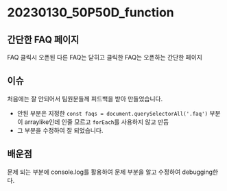 # 20230130_50P50D_function

## 간단한 FAQ 페이지

FAQ 클릭시 오픈된 다른 FAQ는 닫히고 클릭한 FAQ는 오픈하는 간단한 페이지

## 이슈

처음에는 잘 안되어서 팀원분들께 피드백을 받아 만들었습니다.
- 안된 부분은 지정한 `const faqs = document.querySelectorAll('.faq')` 부분이 arraylike인데 인줄 모르고 `forEach`를 사용하지 않고 만듬
- 그 부분을 수정하여 잘 되었습니다.

## 배운점

문제 되는 부분에 console.log를 활용하여 문제 부분을 알고 수정하여 debugging한다.